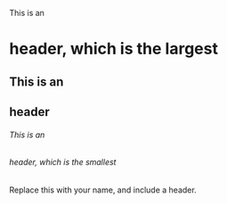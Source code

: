  This is an <h1> header, which is the largest

## This is an <h2> header

###### This is an <h6> header, which is the smallest
Replace this with your name, and include a header.
